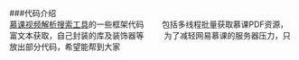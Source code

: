 ###代码介绍  
[慕课视频解析搜索工具](www.feemic.cn/mooc)的一些框架代码　　
包括多线程批量获取慕课PDF资源，富文本获取，自己封装的库及装饰器等  　　
为了减轻网易慕课的服务器压力，只放出部分代码，希望能帮到大家　　　

